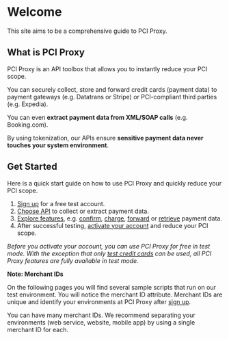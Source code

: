# Welcome 

This site aims to be a comprehensive guide to PCI Proxy. 

## What is PCI Proxy

PCI Proxy is an API toolbox that allows you to instantly reduce your PCI scope.

You can securely collect, store and forward credit cards (payment data) to payment gateways (e.g. Datatrans or Stripe) or PCI-compliant third parties (e.g. Expedia).

You can even **extract payment data from XML/SOAP calls** (e.g. Booking.com). 

By using tokenization, our APIs ensure **sensitive payment data never touches your system environment**.

## Get Started

Here is a quick start guide on how to use PCI Proxy and quickly reduce your PCI scope.

 1. [Sign up](signup) for a free test account.
 2. [Choose API](collect_payment_data.html) to collect or extract payment data.
 3. [Explore features](features.html), e.g. [confirm](validate.html), [charge](charge.html), [forward](forward.html) or [retrieve](retrieve.html) payment data.
 3. After successful testing, [activate your account](activate_account.html) and reduce your PCI scope.

*Before you activate your account, you can use PCI Proxy for free in test mode. With the exception that only [test credit cards](https://www.datatrans.ch/showcase/test-cc-numbers) can be used, all PCI Proxy features are fully available in test mode.*

**Note: Merchant IDs**

On the following pages you will find several sample scripts that run on our test environment. You will notice the merchant ID attribute. Merchant IDs are unique and identify your environments at PCI Proxy after [sign up](signup).

You can have many merchant IDs. We recommend separating your environments (web service, website, mobile app) by using a single merchant ID for each.

